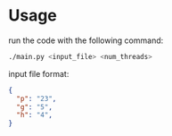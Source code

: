 # Usage

run the code with the following command:

```bash
./main.py <input_file> <num_threads>
```

input file format:

```json
{
  "p": "23",
  "g": "5",
  "h": "4",
}
```
